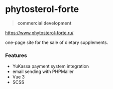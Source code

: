 # phytosterol-forte

> **commercial development**

https://www.phytosterol-forte.ru/

one-page site for the sale of dietary supplements.

### Features<br>
- YuKassa payment system integration
- email sending with PHPMailer
- Vue 3
- SCSS
